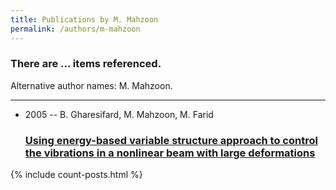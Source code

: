 ```yaml
---
title: Publications by M. Mahzoon
permalink: /authors/m-mahzoon
---
```


<h3 id="number-posts">There are ... items referenced.</h3>
<p id='info-authors'>Alternative author names: M. Mahzoon.</p>
<hr />
<ul class="post-list">
<li><span class='post-meta'>2005 -- B. Gharesifard, M. Mahzoon, M. Farid</span><h3><a class='post-link' href="{{ site.baseurl }}/using-energy-based-variable-structure-approach-to-control-the-vibrations-in-a-nonlinear-beam-with-large-deformations">Using energy-based variable structure approach to control the vibrations in a nonlinear beam with large deformations</a></h3></li>

</ul>
{% include count-posts.html %}
